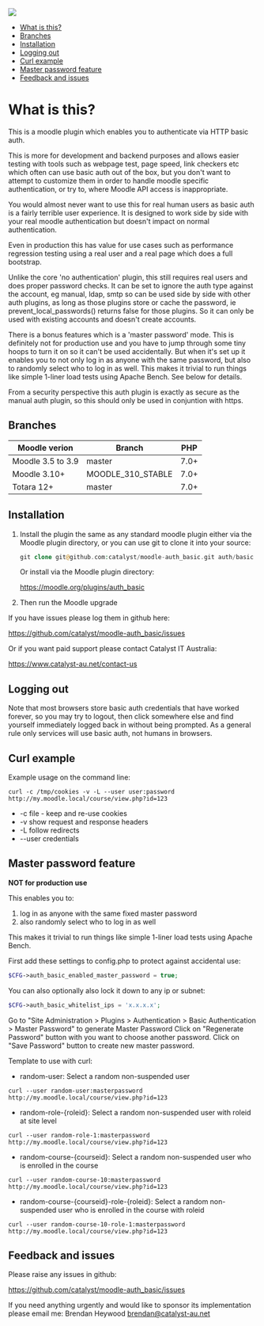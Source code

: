 <a href="https://travis-ci.org/catalyst/moodle-auth_basic">
<img src="https://travis-ci.org/catalyst/moodle-auth_basic.svg?branch=master">
</a>

* [What is this?](#what-is-this)
* [Branches](#branches)
* [Installation](#installation)
* [Logging out](#logging-out)
* [Curl example](#curl-example)
* [Master password feature](#master-password-feature)
* [Feedback and issues](#feedback-and-issues)

What is this?
========================

This is a moodle plugin which enables you to authenticate via HTTP basic auth.

This is more for development and backend purposes and allows easier testing with tools such as webpage test, page speed, link checkers etc which often can use basic auth out of the box, but you don't want to attempt to customize them in order to handle moodle specific authentication, or try to, where Moodle API access is inappropriate.

You would almost never want to use this for real human users as basic auth is a fairly terrible user experience. It is designed to work side by side with your real moodle authentication but doesn't impact on normal authentication.

Even in production this has value for use cases such as performance regression testing using a real user and a real page which does a full bootstrap.

Unlike the core 'no authentication' plugin, this still requires real users and does proper password checks. It can be set to ignore the auth type against the account, eg manual, ldap, smtp so can be used side by side with other auth plugins, as long as those plugins store or cache the password, ie prevent_local_passwords() returns false for those plugins. So it can only be used with existing accounts and doesn't create accounts.

There is a bonus features which is a 'master password' mode. This is definitely not for production use and you have to jump through some tiny hoops to turn it on so it can't be used accidentally. But when it's set up it enables you to not only log in as anyone with the same password, but also to randomly select who to log in as well. This makes it trivial to run things like simple 1-liner load tests using Apache Bench. See below for details.


From a security perspective this auth plugin is exactly as secure as the manual auth plugin, so this should only be used in conjuntion with https.

Branches
--------

| Moodle verion     | Branch             | PHP  |
| ----------------- | -------------------| ---- |
| Moodle 3.5 to 3.9 | master             | 7.0+ |
| Moodle 3.10+      | MOODLE_310_STABLE  | 7.0+ |
| Totara 12+        | master             | 7.0+ |


Installation
------------

1. Install the plugin the same as any standard moodle plugin either via the
Moodle plugin directory, or you can use git to clone it into your source:
    ```php
   git clone git@github.com:catalyst/moodle-auth_basic.git auth/basic
    ```
    Or install via the Moodle plugin directory:
    
     https://moodle.org/plugins/auth_basic

2. Then run the Moodle upgrade

If you have issues please log them in github here:

https://github.com/catalyst/moodle-auth_basic/issues

Or if you want paid support please contact Catalyst IT Australia:

https://www.catalyst-au.net/contact-us


Logging out
-----------

Note that most browsers store basic auth credentials that have worked forever, so you may try to logout, then click somewhere else and find yourself immediately logged back in without being prompted. As a general rule only services will use basic auth, not humans in browsers.

Curl example
------------

Example usage on the command line:

```curl -c /tmp/cookies -v -L --user user:password http://my.moodle.local/course/view.php?id=123```

 * -c file - keep and re-use cookies
 * -v show request and response headers
 * -L follow redirects
 * --user credentials
 
 
 Master password feature
 ------------
 
**NOT for production use**

This enables you to:

1) log in as anyone with the same fixed master password
2) also randomly select who to log in as well

This makes it trivial to run things like simple 1-liner load tests using Apache Bench.
 
First add these settings to config.php to protect against accidental use:

```php
$CFG->auth_basic_enabled_master_password = true;
```

You can also optionally also lock it down to any ip or subnet:

```php
$CFG->auth_basic_whitelist_ips = 'x.x.x.x';
```

Go to "Site Administration > Plugins > Authentication > Basic Authentication > Master Password" to generate Master Password
Click on "Regenerate Password" button with you want to choose another password.
Click on "Save Password" button to create new master password.

Template to use with curl:

* random-user: Select a random non-suspended user

```curl --user random-user:masterpassword http://my.moodle.local/course/view.php?id=123```

* random-role-{roleid}: Select a random non-suspended user with roleid at site level

```curl --user random-role-1:masterpassword http://my.moodle.local/course/view.php?id=123```

* random-course-{courseid}: Select a random non-suspended user who is enrolled in the course

```curl --user random-course-10:masterpassword http://my.moodle.local/course/view.php?id=123```

* random-course-{courseid}-role-{roleid}: Select a random non-suspended user who is enrolled in the course with roleid
 
```curl --user random-course-10-role-1:masterpassword http://my.moodle.local/course/view.php?id=123```


Feedback and issues
-------------------

Please raise any issues in github:

https://github.com/catalyst/moodle-auth_basic/issues

If you need anything urgently and would like to sponsor its implementation please email me: Brendan Heywood brendan@catalyst-au.net
